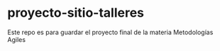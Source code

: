 # proyecto-sitio-talleres
Este repo es para guardar el proyecto final de la materia Metodologías Agiles
